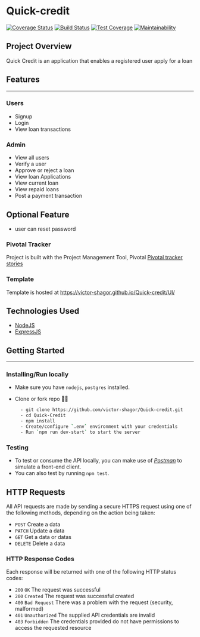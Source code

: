 # Quick-credit

[![Coverage Status](https://coveralls.io/repos/github/victor-shagor/Quick-credit/badge.svg?branch=ft-signup-endpoints-165787161)](https://coveralls.io/github/victor-shagor/Quick-credit?branch=ft-signup-endpoints-165787161)
[![Build Status](https://travis-ci.org/victor-shagor/Quick-credit.svg?branch=develop)](https://travis-ci.org/victor-shagor/Quick-credit)
[![Test Coverage](https://api.codeclimate.com/v1/badges/ac796788812d95bb80a1/test_coverage)](https://codeclimate.com/github/victor-shagor/Quick-credit/test_coverage)
[![Maintainability](https://api.codeclimate.com/v1/badges/ac796788812d95bb80a1/maintainability)](https://codeclimate.com/github/victor-shagor/Quick-credit/maintainability)


## Project Overview
Quick Credit is an application that enables a registered user apply for a loan

## Features
---
### Users
- Signup 
- Login
- View loan transactions

### Admin
- View all users
- Verify a user
- Approve or reject a loan
- View loan Applications
- View current loan
- View repaid loans
- Post a payment transaction

## Optional Feature
- user can reset password

### Pivotal Tracker
Project is built with the Project Management Tool, Pivotal [Pivotal tracker stories](https://www.pivotaltracker.com/n/projects/2328144)

### Template
Template is hosted at https://victor-shagor.github.io/Quick-credit/UI/


## Technologies Used
- [NodeJS](https://nodejs.org/en/download/)
- [ExpressJS](https://expressjs.com/)


## Getting Started
---

### Installing/Run locally
- Make sure you have `nodejs`, `postgres` installed.
- Clone or fork repo :man_shrugging:

  ```bash
    - git clone https://github.com/victor-shagor/Quick-credit.git
    - cd Quick-Credit
    - npm install
    - Create/configure `.env` environment with your credentials
    - Run `npm run dev-start` to start the server 
  ```

### Testing
- To test or consume the API locally, you can make use of [*Postman*](https://www.getpostman.com) to simulate a front-end client.
- You can also test by running `npm test`.


## HTTP Requests
All API requests are made by sending a secure HTTPS request using one of the following methods, depending on the action being taken:

- `POST` Create a data
- `PATCH` Update a data
- `GET` Get a data or datas
- `DELETE` Delete a data


### HTTP Response Codes
Each response will be returned with one of the following HTTP status codes:

- `200` `OK` The request was successful
- `200` `Created` The request was successful created
- `400` `Bad Request` There was a problem with the request (security, malformed)
- `401` `Unauthorized` The supplied API credentials are invalid
- `403` `Forbidden` The credentials provided do not have permissions to access the requested resource

